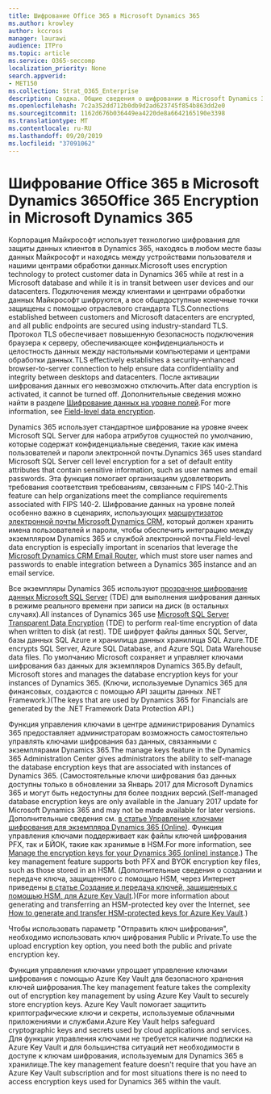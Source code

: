 ```yaml
---
title: Шифрование Office 365 в Microsoft Dynamics 365
ms.author: krowley
author: kccross
manager: laurawi
audience: ITPro
ms.topic: article
ms.service: O365-seccomp
localization_priority: None
search.appverid:
- MET150
ms.collection: Strat_O365_Enterprise
description: Сводка. Общие сведения о шифровании в Microsoft Dynamics 365.
ms.openlocfilehash: 7c2a352dd712b0db9d2ad623745f854b863dd2e0
ms.sourcegitcommit: 1162d676b036449ea4220de8a6642165190e3398
ms.translationtype: MT
ms.contentlocale: ru-RU
ms.lasthandoff: 09/20/2019
ms.locfileid: "37091062"
---
```

# <a name="office-365-encryption-in-microsoft-dynamics-365"></a><span data-ttu-id="551b8-103">Шифрование Office 365 в Microsoft Dynamics 365</span><span class="sxs-lookup"><span data-stu-id="551b8-103">Office 365 Encryption in Microsoft Dynamics 365</span></span>

<span data-ttu-id="551b8-104">Корпорация Майкрософт использует технологию шифрования для защиты данных клиентов в Dynamics 365, находясь в любом месте базы данных Майкрософт и находясь между устройствами пользователя и нашими центрами обработки данных.</span><span class="sxs-lookup"><span data-stu-id="551b8-104">Microsoft uses encryption technology to protect customer data in Dynamics 365 while at rest in a Microsoft database and while it is in transit between user devices and our datacenters.</span></span> <span data-ttu-id="551b8-105">Подключения между клиентами и центрами обработки данных Майкрософт шифруются, а все общедоступные конечные точки защищены с помощью отраслевого стандарта TLS.</span><span class="sxs-lookup"><span data-stu-id="551b8-105">Connections established between customers and Microsoft datacenters are encrypted, and all public endpoints are secured using industry-standard TLS.</span></span> <span data-ttu-id="551b8-106">Протокол TLS обеспечивает повышенную безопасность подключения браузера к серверу, обеспечивающее конфиденциальность и целостность данных между настольными компьютерами и центрами обработки данных.</span><span class="sxs-lookup"><span data-stu-id="551b8-106">TLS effectively establishes a security-enhanced browser-to-server connection to help ensure data confidentiality and integrity between desktops and datacenters.</span></span> <span data-ttu-id="551b8-107">После активации шифрования данных его невозможно отключить.</span><span class="sxs-lookup"><span data-stu-id="551b8-107">After data encryption is activated, it cannot be turned off.</span></span> <span data-ttu-id="551b8-108">Дополнительные сведения можно найти в разделе [Шифрование данных на уровне полей](https://msdn.microsoft.com/en-us/library/dn481562.aspx).</span><span class="sxs-lookup"><span data-stu-id="551b8-108">For more information, see [Field-level data encryption](https://msdn.microsoft.com/en-us/library/dn481562.aspx).</span></span>

<span data-ttu-id="551b8-109">Dynamics 365 использует стандартное шифрование на уровне ячеек Microsoft SQL Server для набора атрибутов сущностей по умолчанию, которые содержат конфиденциальные сведения, такие как имена пользователей и пароли электронной почты.</span><span class="sxs-lookup"><span data-stu-id="551b8-109">Dynamics 365 uses standard Microsoft SQL Server cell level encryption for a set of default entity attributes that contain sensitive information, such as user names and email passwords.</span></span> <span data-ttu-id="551b8-110">Эта функция помогает организациям удовлетворить требования соответствия требованиям, связанным с FIPS 140-2.</span><span class="sxs-lookup"><span data-stu-id="551b8-110">This feature can help organizations meet the compliance requirements associated with FIPS 140-2.</span></span> <span data-ttu-id="551b8-111">Шифрование данных на уровне полей особенно важно в сценариях, использующих [маршрутизатор электронной почты Microsoft Dynamics CRM](https://technet.microsoft.com/en-us/library/hh699800.aspx), который должен хранить имена пользователей и пароли, чтобы обеспечить интеграцию между экземпляром Dynamics 365 и службой электронной почты.</span><span class="sxs-lookup"><span data-stu-id="551b8-111">Field-level data encryption is especially important in scenarios that leverage the [Microsoft Dynamics CRM Email Router](https://technet.microsoft.com/en-us/library/hh699800.aspx), which must store user names and passwords to enable integration between a Dynamics 365 instance and an email service.</span></span> 

<span data-ttu-id="551b8-112">Все экземпляры Dynamics 365 используют [прозрачное шифрование данных Microsoft SQL Server](https://docs.microsoft.com/sql/relational-databases/security/encryption/transparent-data-encryption?view=sql-server-2017) (TDE) для выполнения шифрования данных в режиме реального времени при записи на диск (в остальных случаях).</span><span class="sxs-lookup"><span data-stu-id="551b8-112">All instances of Dynamics 365 use [Microsoft SQL Server Transparent Data Encryption](https://docs.microsoft.com/sql/relational-databases/security/encryption/transparent-data-encryption?view=sql-server-2017) (TDE) to perform real-time encryption of data when written to disk (at rest).</span></span> <span data-ttu-id="551b8-113">TDE шифрует файлы данных SQL Server, базы данных SQL Azure и хранилища данных хранилища SQL Azure.</span><span class="sxs-lookup"><span data-stu-id="551b8-113">TDE encrypts SQL Server, Azure SQL Database, and Azure SQL Data Warehouse data files.</span></span> <span data-ttu-id="551b8-114">По умолчанию Microsoft сохраняет и управляет ключами шифрования баз данных для экземпляров Dynamics 365.</span><span class="sxs-lookup"><span data-stu-id="551b8-114">By default, Microsoft stores and manages the database encryption keys for your instances of Dynamics 365.</span></span> <span data-ttu-id="551b8-115">(Ключи, используемые Dynamics 365 для финансовых, создаются с помощью API защиты данных .NET Framework.)</span><span class="sxs-lookup"><span data-stu-id="551b8-115">(The keys that are used by Dynamics 365 for Financials are generated by the .NET Framework Data Protection API.)</span></span> 

<span data-ttu-id="551b8-116">Функция управления ключами в центре администрирования Dynamics 365 предоставляет администраторам возможность самостоятельно управлять ключами шифрования баз данных, связанными с экземплярами Dynamics 365.</span><span class="sxs-lookup"><span data-stu-id="551b8-116">The manage keys feature in the Dynamics 365 Administration Center gives administrators the ability to self-manage the database encryption keys that are associated with instances of Dynamics 365.</span></span> <span data-ttu-id="551b8-117">(Самостоятельные ключи шифрования баз данных доступны только в обновлении за Январь 2017 для Microsoft Dynamics 365 и могут быть недоступны для более поздних версий.</span><span class="sxs-lookup"><span data-stu-id="551b8-117">(Self-managed database encryption keys are only available in the January 2017 update for Microsoft Dynamics 365 and may not be made available for later versions.</span></span> <span data-ttu-id="551b8-118">Дополнительные сведения см. [в статье Управление ключами шифрования для экземпляра Dynamics 365 (Online)](https://docs.microsoft.com/dynamics365/customer-engagement/admin/manage-encryption-keys-instance). Функция управления ключами поддерживает как файлы ключей шифрования PFX, так и БЙОК, такие как хранимые в HSM.</span><span class="sxs-lookup"><span data-stu-id="551b8-118">For more information, see [Manage the encryption keys for your Dynamics 365 (online) instance](https://docs.microsoft.com/dynamics365/customer-engagement/admin/manage-encryption-keys-instance).) The key management feature supports both PFX and BYOK encryption key files, such as those stored in an HSM.</span></span> <span data-ttu-id="551b8-119">(Дополнительные сведения о создании и передаче ключа, защищенного с помощью HSM, через Интернет приведены [в статье Создание и передача ключей, защищенных с помощью HSM, для Azure Key Vault](https://docs.microsoft.com/azure/key-vault/key-vault-hsm-protected-keys).)</span><span class="sxs-lookup"><span data-stu-id="551b8-119">(For more information about generating and transferring an HSM-protected key over the Internet, see [How to generate and transfer HSM-protected keys for Azure Key Vault](https://docs.microsoft.com/azure/key-vault/key-vault-hsm-protected-keys).)</span></span> 

<span data-ttu-id="551b8-120">Чтобы использовать параметр "Отправить ключ шифрования", необходимо использовать ключ шифрования Public и Private.</span><span class="sxs-lookup"><span data-stu-id="551b8-120">To use the upload encryption key option, you need both the public and private encryption key.</span></span>

<span data-ttu-id="551b8-121">Функция управления ключами упрощает управление ключами шифрования с помощью Azure Key Vault для безопасного хранения ключей шифрования.</span><span class="sxs-lookup"><span data-stu-id="551b8-121">The key management feature takes the complexity out of encryption key management by using Azure Key Vault to securely store encryption keys.</span></span> <span data-ttu-id="551b8-122">Azure Key Vault помогает защитить криптографические ключи и секреты, используемые облачными приложениями и службами.</span><span class="sxs-lookup"><span data-stu-id="551b8-122">Azure Key Vault helps safeguard cryptographic keys and secrets used by cloud applications and services.</span></span> <span data-ttu-id="551b8-123">Для функции управления ключами не требуется наличие подписки на Azure Key Vault и для большинства ситуаций нет необходимости в доступе к ключам шифрования, используемым для Dynamics 365 в хранилище.</span><span class="sxs-lookup"><span data-stu-id="551b8-123">The key management feature doesn't require that you have an Azure Key Vault subscription and for most situations there is no need to access encryption keys used for Dynamics 365 within the vault.</span></span>
